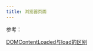 ```yaml
---
title: 浏览器页面
---
```


参考：

[DOMContentLoaded与load的区别](https://www.cnblogs.com/caizhenbo/p/6679478.html)